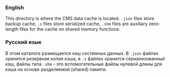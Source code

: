 ﻿### English
This directory is where the CMS data cache is located. `.json` files store backup cache, `.s` files store serialized cache, `.shm` files are auxiliary zero-length files for the cache on shared memory functions.

### Русский язык
В этом каталоге размещается кэш системных данных. В `.json` файлах хранится резервная копия кэша, в `.s` файлах хранится сериализованный кэш, файлы типа `.shm` - это вспомогательные файлы нулевой длины для кэша на основе разделяемой (shared) памяти.  